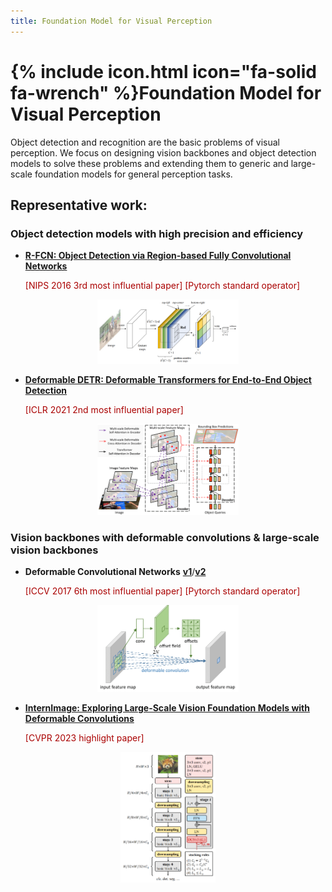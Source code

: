```yaml
---
title: Foundation Model for Visual Perception
---
```


# {% include icon.html icon="fa-solid fa-wrench" %}Foundation Model for Visual Perception

Object detection and recognition are the basic problems of visual perception. We focus on designing vision backbones and object detection models to solve these problems and extending them to generic and large-scale foundation models for general perception tasks.

## Representative work:

### Object detection models with high precision and efficiency

- [**R-FCN: Object Detection via Region-based Fully Convolutional Networks**](https://arxiv.org/abs/1605.06409)

    <font color="aa0000"> [NIPS 2016 3rd most influential paper]  [Pytorch standard operator] </font>

<div align="center">
  <img width="45%" src="../images/r-fcn.png"/>
</div>

- [**Deformable DETR: Deformable Transformers for End-to-End Object Detection**](https://arxiv.org/abs/2010.04159)

    <font color="aa0000"> [ICLR 2021 2nd most influential paper] </font>

<div align="center">
  <img width="45%" src="../images/deformable_detr.png"/>
</div>

### Vision backbones with deformable convolutions & large-scale vision backbones

- **Deformable Convolutional Networks** [**v1**](https://arxiv.org/abs/1703.06211)/[**v2**](https://arxiv.org/abs/1811.11168)

    <font color="aa0000"> [ICCV 2017 6th most influential paper]  [Pytorch standard operator] </font>

<div align="center">
  <img width="45%" src="../images/dcn.png"/>
</div>

- [**InternImage: Exploring Large-Scale Vision Foundation Models with Deformable Convolutions**](https://arxiv.org/abs/2211.05778) 

    <font color="aa0000"> [CVPR 2023 highlight paper] </font>

<div align="center">
  <img width="30%" src="../images/dcn-v3.png"/>
</div>
